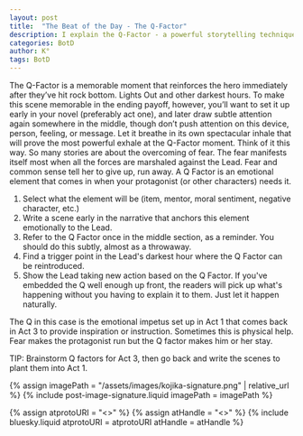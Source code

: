 ```yaml
---
layout: post
title:  "The Beat of the Day - The Q-Factor"
description: I explain the Q-Factor - a powerful storytelling technique where an emotional element, introduced early in the story, returns at the protagonist's darkest moment to help them overcome their fears and challenges. By establishing this element in Act One, subtly referencing it mid-story, and bringing it back at a crucial moment, we can create deeply resonant scenes without heavy-handed explanation. Through a five-step process, I demonstrate how to effectively weave this device into your narrative, making those rock-bottom moments more impactful and meaningful.
categories: BotD
author: K°
tags: BotD
---
```


The Q-Factor is a memorable moment that reinforces the hero immediately after they’ve hit rock bottom. Lights Out and other darkest hours. To make this scene memorable in the ending payoff, however, you’ll want to set it up early in your novel (preferably act one), and later draw subtle attention again somewhere in the middle, though don’t push attention on this device, person, feeling, or message. Let it breathe in its own spectacular inhale that will prove the most powerful exhale at the Q-Factor moment. Think of it this way. So many stories are about the overcoming of fear. The fear manifests itself most when all the forces are marshaled against the Lead. Fear and common sense tell her to give up, run away. A Q Factor is an emotional element that comes in when your protagonist (or other characters) needs it.

1. Select what the element will be (item, mentor, moral sentiment, negative character, etc.)
2. Write a scene early in the narrative that anchors this element emotionally to the Lead.
3. Refer to the Q Factor once in the middle section, as a reminder.
   You should do this subtly, almost as a throwaway.
4. Find a trigger point in the Lead's darkest hour where the Q Factor can be reintroduced.
5. Show the Lead taking new action based on the Q Factor. If you've embedded the Q well enough up front, the readers will pick up what's happening without you having to explain it to them. Just let it happen naturally.

The Q in this case is the emotional impetus set up in Act 1 that comes back in Act 3 to provide inspiration or instruction. Sometimes this is physical help. Fear makes the protagonist run but the Q factor makes him or her stay.

TIP: Brainstorm Q factors for Act 3, then go back and write the scenes to plant them into Act 1.

<!-- signature -->
{% assign imagePath = "/assets/images/kojika-signature.png" | relative_url %}
{% include post-image-signature.liquid imagePath = imagePath %}

<!-- comments -->
{% assign atprotoURI = "<<atprotoURI>>" %}
{% assign atHandle = "<<atHandle>>" %}
{% include bluesky.liquid atprotoURI = atprotoURI atHandle = atHandle %}